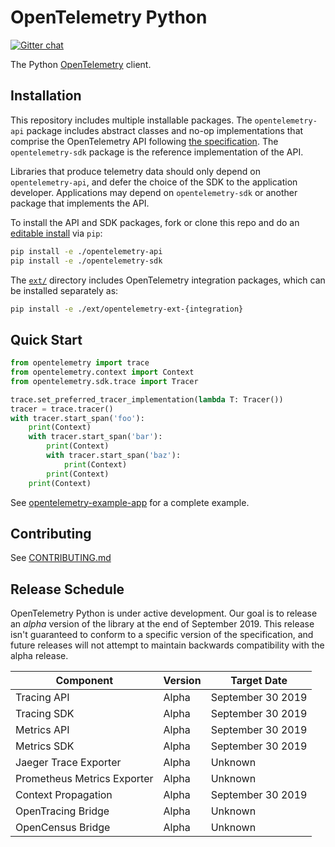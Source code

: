 # OpenTelemetry Python
[![Gitter chat][gitter-image]][gitter-url]

[gitter-image]: https://badges.gitter.im/open-telemetry/opentelemetry-python.svg
[gitter-url]: https://gitter.im/open-telemetry/opentelemetry-python?utm_source=badge&utm_medium=badge&utm_campaign=pr-badge&utm_content=badge

The Python [OpenTelemetry](https://opentelemetry.io/) client.

## Installation

This repository includes multiple installable packages. The `opentelemetry-api`
package includes abstract classes and no-op implementations that comprise the OpenTelemetry API following
[the
specification](https://github.com/open-telemetry/opentelemetry-specification).
The `opentelemetry-sdk` package is the reference implementation of the API.

Libraries that produce telemetry data should only depend on `opentelemetry-api`,
and defer the choice of the SDK to the application developer. Applications may
depend on `opentelemetry-sdk` or another package that implements the API. 

To install the API and SDK packages, fork or clone this repo and do an
[editable
install](https://pip.pypa.io/en/stable/reference/pip_install/#editable-installs)
via `pip`:

```sh
pip install -e ./opentelemetry-api
pip install -e ./opentelemetry-sdk
```

The
[`ext/`](https://github.com/open-telemetry/opentelemetry-python/tree/master/ext)
directory includes OpenTelemetry integration packages, which can be installed
separately as:

```sh
pip install -e ./ext/opentelemetry-ext-{integration}
```

## Quick Start

```python
from opentelemetry import trace
from opentelemetry.context import Context
from opentelemetry.sdk.trace import Tracer

trace.set_preferred_tracer_implementation(lambda T: Tracer())
tracer = trace.tracer()
with tracer.start_span('foo'):
    print(Context)
    with tracer.start_span('bar'):
        print(Context)
        with tracer.start_span('baz'):
            print(Context)
        print(Context)
    print(Context)
```

See [opentelemetry-example-app](./opentelemetry-example-app/README.rst) for a complete example.

## Contributing

See [CONTRIBUTING.md](CONTRIBUTING.md)

## Release Schedule

OpenTelemetry Python is under active development. Our goal is to release an
_alpha_ version of the library at the end of September 2019. This release isn't
guaranteed to conform to a specific version of the specification, and future
releases will not attempt to maintain backwards compatibility with the alpha
release.

| Component                   | Version | Target Date       |
| --------------------------- | ------- | ----------------- |
| Tracing API                 | Alpha   | September 30 2019 |
| Tracing SDK                 | Alpha   | September 30 2019 |
| Metrics API                 | Alpha   | September 30 2019 |
| Metrics SDK                 | Alpha   | September 30 2019 |
| Jaeger Trace Exporter       | Alpha   | Unknown           |
| Prometheus Metrics Exporter | Alpha   | Unknown           |
| Context Propagation         | Alpha   | September 30 2019 |
| OpenTracing Bridge          | Alpha   | Unknown           |
| OpenCensus Bridge           | Alpha   | Unknown           |

